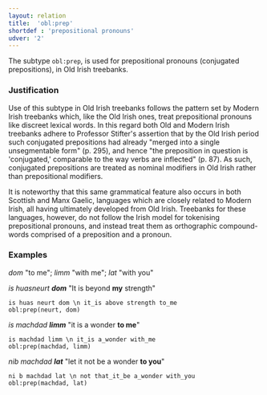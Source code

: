 ```yaml
---
layout: relation
title:  'obl:prep'
shortdef : 'prepositional pronouns'
udver: '2'
---
```


The subtype `obl:prep`, is used for prepositional pronouns (conjugated prepositions), in Old Irish treebanks.

### Justification

Use of this subtype in Old Irish treebanks follows the pattern set by Modern Irish treebanks which, like the Old Irish ones, treat prepositional pronouns like discreet lexical words. In this regard both Old and Modern Irish treebanks adhere to Professor Stifter's assertion that by the Old Irish period such conjugated prepositions had already "merged into a single unsegmentable form" (p. 295), and hence "the preposition in question is 'conjugated,' comparable to the way verbs are inflected" (p. 87). As such, conjugated prepositions are treated as nominal modifiers in Old Irish rather than prepositional modifiers.

It is noteworthy that this same grammatical feature also occurs in both Scottish and Manx Gaelic, languages which are closely related to Modern Irish, all having ultimately developed from Old Irish. Treebanks for these languages, however, do not follow the Irish model for tokenising prepositional pronouns, and instead treat them as orthographic compound-words comprised of a preposition and a pronoun.

### Examples
_dom_ "to me"; _limm_ "with me"; _lat_ "with you"

_is huasneurt <b>dom</b>_ "It is beyond <b>my</b> strength"
 
~~~ sdparse
is huas neurt dom \n it_is above strength to_me
obl:prep(neurt, dom)
~~~

_is machdad <b>limm</b>_ "it is a wonder <b>to me</b>"

~~~ sdparse
is machdad limm \n it_is a_wonder with_me
obl:prep(machdad, limm)
~~~

_nib machdad <b>lat</b>_ "let it not be a wonder <b>to you</b>"

~~~ sdparse
ni b machdad lat \n not that_it_be a_wonder with_you
obl:prep(machdad, lat)
~~~
<!-- Interlanguage links updated Ne 5. května 2024, 18:21:40 CEST -->
